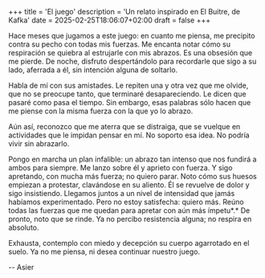 +++
title = 'El juego'
description = 'Un relato inspirado en El Buitre, de Kafka'
date = 2025-02-25T18:06:07+02:00
draft = false
+++

Hace meses que jugamos a este juego: en cuanto me piensa, me precipito contra su pecho con todas mis fuerzas. Me encanta notar cómo su respiración se quiebra al estrujarle con mis abrazos. Es una obsesión que me pierde. De noche, disfruto despertándolo para recordarle que sigo a su lado, aferrada a él, sin intención alguna de soltarlo.

Habla de mí con sus amistades. Le repiten una y otra vez que me olvide, que no se preocupe tanto, que terminaré desapareciendo. Le dicen que pasaré como pasa el tiempo. Sin embargo, esas palabras sólo hacen que me piense con la misma fuerza con la que yo lo abrazo.

Aún así, reconozco que me aterra que se distraiga, que se vuelque en actividades que le impidan pensar en mí. No soporto esa idea. No podría vivir sin abrazarlo.

Pongo en marcha un plan infalible: un abrazo tan intenso que nos fundirá a ambos para siempre. Me lanzo sobre él y aprieto con fuerza. Y sigo apretando, con mucha más fuerza; no quiero parar. Noto cómo sus huesos empiezan a protestar, clavándose en su aliento. Él se revuelve de dolor y sigo insistiendo. Llegamos juntos a un nivel de intensidad que jamás habíamos experimentado. Pero no estoy satisfecha: quiero más. Reúno todas las fuerzas que me quedan para apretar con aún más ímpetu*.* De pronto, noto que se rinde. Ya no percibo resistencia alguna; no respira en absoluto.

Exhausta, contemplo con miedo y decepción su cuerpo agarrotado en el suelo. Ya no me piensa, ni desea continuar nuestro juego.

--
Asier
